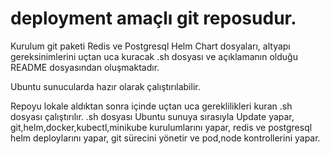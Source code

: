 # deployment amaçlı git reposudur.
Kurulum git paketi Redis ve Postgresql Helm Chart dosyaları, altyapı gereksinimlerini uçtan uca kuracak .sh dosyası ve açıklamanın olduğu README dosyasından oluşmaktadır.

Ubuntu sunucularda hazır olarak çalıştırılabilir.

Repoyu lokale aldıktan sonra içinde uçtan uca gereklilikleri kuran .sh dosyası çalıştırılır.
.sh dosyası Ubuntu sunuya sırasıyla Update yapar, git,helm,docker,kubectl,minikube kurulumlarını yapar, redis ve postgresql helm deploylarını yapar, git sürecini yönetir ve pod,node kontrollerini yapar.
